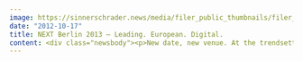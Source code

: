 ```yaml
---
image: https://sinnerschrader.news/media/filer_public_thumbnails/filer_public/02/a4/02a42ce8-ed98-4748-a1dc-47bfe15590a2/varfoldersdjk8pxf42x64d8fxslz8jcc8fc0000gnttmp3xcisx__480x288_q85_crop_subsampling-2_upscale.jpg
date: "2012-10-17"
title: NEXT Berlin 2013 – Leading. European. Digital.
content: <div class="newsbody"><p>New date, new venue. At the trendsetting conference, to be held in Berlin on April 23 &amp; 24, economic leaders and digital pioneers will gather to exchange views and visions of our digitally revolutionised economic future.</p><p><strong>For the eighth time, the digital agency SinnerSchrader will host the conference NEXT Berlin, this time on 23 &amp; 24 April at the BCC in the heart of Berlin. NEXT Berlin has established itself in recent years as an important agenda setter for tomorrow’s topics of the digital economy in Europe. Talks and workshops held by internationally renowned experts on business trends inspire more than 2,000 participants from around the world. This time, experts will address the topics invisible technology, new interfaces, the importance of context and the makers. The central theme of next year's conference will be&#58; Here be dragons!</strong></p><p style="padding-left&#58; 60px;"><em>“Here be dragons” is a phrase used to denote dangerous or unexplored territories, in imitation of the medieval practice of putting sea serpents and other mythological creatures in uncharted areas of maps.</em></p><p>The digital revolution and the interactive consumer continue to shake up one industry after another. To survive and succeed, companies constantly need to rethink and change their business models, enter new markets or even invent them. They need to explore uncharted waters, discover new territories! And what applies for established companies, also effects start-ups; remember that Flickr was once a role playing game, and YouTube a dating site, not to mention Apple’s metamorphosis.</p><p>This is why ’Here be dragon’ is the theme of NEXT Berlin 2013. The conference will provide more than 2,000 attendees with a map for new business adventures. Which paths shall be taken? Which areas are worth exploring? And where are the new inventions and innovations taking us? Where do dangers lurk and how can we embrace new challenges? Dragons are not necessarily invincible opponents, but rather opportunities that carry great potential.</p><p>On 23 &amp; 24 April, NEXT Berlin will become Europe’s most important meeting place of the digital economy. Marketers of major brands, business strategists, international investors, established managers as well as young entrepreneurs, developers and creative minds will all exchange views and visions on our digital future.</p><p>The conference stands out due to its thematic diversity, the interdisciplinary exchange of ideas and the many inspiring talks from renowned experts and digital thought leaders with business, creative, technology, art or science backgrounds. In recent years, the number of participants has grown constantly, especially from other European countries and beyond. Due to its international character, the conference language is English.</p><p>The programme of NEXT Berlin 2013 is being curated by Peter Bihr and Monique van Dusseldorp. Again, it will look at trends likely to develop over the next 12 to 36 months. Four areas are in particular focus&#58;</p><p><strong>1. Invisible&#58; Technology gets transparent</strong><br/>It is virtually impossible to separate the digital and the non-digital world. The Internet is not just another channel to interact with people or connect with customers, it's everywhere. Everything is interconnected.</p><p><strong>2. Interface&#58; APIs, interaction and new services</strong><br/>In the post-PC era users are moving away from desktops towards lightweight devices. In 2013, the majority will go online via mobile devices. Accordingly, we’ll need to rethink human-machine interfaces and design services that the user really wants. The focus shifts from marketing and communication to product and service.</p><p><strong>3. Make(r)&#58; DIY, 3D printing and the makers</strong><br/>Everything analog goes digital. The first wave of computing digitised back-end processes and data-handling, the second communications and media, the third will digitise every possible physical object. In the same way that desktop publishing and the web democratised publishing and programming, setting free a surge of creativity, 3D printing will soon democratise innovation in the physical world of atoms.</p><p><strong>4. Context&#58; Smarter things, data and mapping</strong><br/>New portable computers in bracelets, clothing or eyewear will collect data about us and our environment that shall improve and simplify our lives. 2013 will show what innovations Google Glass will trigger. What is already possible today and where we are heading. It may sound like science fiction, but it is the new reality – and one we can shape.</p><p>All four trends are affecting the whole product chain, from hardware to software to the interface and the service layer. They require a fresh, holistic approach, a re-definition of many businesses and a customer-centric mindset. The time is right to enter unknown territories.</p><p>At NEXT Berlin innovators from around the world will present their inspiring ideas and insights. In addition to the main stage for the keynote speeches and sessions, there will be a second stage as well as workshops, where experts will enlarge upon topics such as the Internet of Things, Mobile, Technology and Service Design.</p><p>After the extraordinary success of the start-up day this year, NEXT Berlin 2013 will dedicated a whole stage to developments in the European start-up scene, this time on both conference days. This also underlines NEXT’s commitment to Berlin’s start-up scene, which has become a defining element and a relevant business driver for Germany’s capital. Start-ups will have the opportunity to pitch their business ideas to the NEXT audience; many big investors from Europe and the US will be in attendance, and may become a critical success factor for them.</p><p>NEXT Berlin invites its community to actively shape the conference programme. In late autumn speaker and topic proposals can be submitted at nextberlin.eu, which our programme curators will take into account. Further opportunities for participation, for example for start-ups, will follow.</p><p>For more information on NEXT Berlin, videos of previous conference talks and the <a href="http&#58;//nextberlin.eu">NEXT blog</a> about current digital trends go to <a href="http&#58;//nextberlin.eu">nextberlin.eu</a>. Tickets for the conference will be available soon.</p><p><a class="news-backlink" href="/en/"><svg class="svg-ico svg-ico--arrow-left"><use xlink&#58;href="#arrow-down"></use></svg>Back to the overview</a></p></div>
---
```

